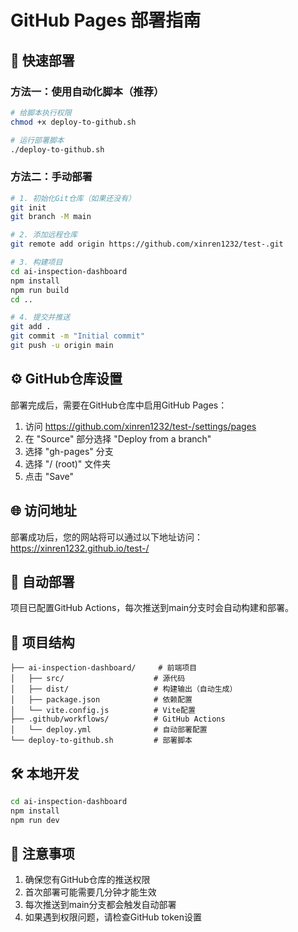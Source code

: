 # GitHub Pages 部署指南

## 🚀 快速部署

### 方法一：使用自动化脚本（推荐）

```bash
# 给脚本执行权限
chmod +x deploy-to-github.sh

# 运行部署脚本
./deploy-to-github.sh
```

### 方法二：手动部署

```bash
# 1. 初始化Git仓库（如果还没有）
git init
git branch -M main

# 2. 添加远程仓库
git remote add origin https://github.com/xinren1232/test-.git

# 3. 构建项目
cd ai-inspection-dashboard
npm install
npm run build
cd ..

# 4. 提交并推送
git add .
git commit -m "Initial commit"
git push -u origin main
```

## ⚙️ GitHub仓库设置

部署完成后，需要在GitHub仓库中启用GitHub Pages：

1. 访问 https://github.com/xinren1232/test-/settings/pages
2. 在 "Source" 部分选择 "Deploy from a branch"
3. 选择 "gh-pages" 分支
4. 选择 "/ (root)" 文件夹
5. 点击 "Save"

## 🌐 访问地址

部署成功后，您的网站将可以通过以下地址访问：
https://xinren1232.github.io/test-/

## 🔄 自动部署

项目已配置GitHub Actions，每次推送到main分支时会自动构建和部署。

## 📁 项目结构

```
├── ai-inspection-dashboard/     # 前端项目
│   ├── src/                    # 源代码
│   ├── dist/                   # 构建输出（自动生成）
│   ├── package.json            # 依赖配置
│   └── vite.config.js          # Vite配置
├── .github/workflows/          # GitHub Actions
│   └── deploy.yml              # 自动部署配置
└── deploy-to-github.sh         # 部署脚本
```

## 🛠️ 本地开发

```bash
cd ai-inspection-dashboard
npm install
npm run dev
```

## 📝 注意事项

1. 确保您有GitHub仓库的推送权限
2. 首次部署可能需要几分钟才能生效
3. 每次推送到main分支都会触发自动部署
4. 如果遇到权限问题，请检查GitHub token设置
